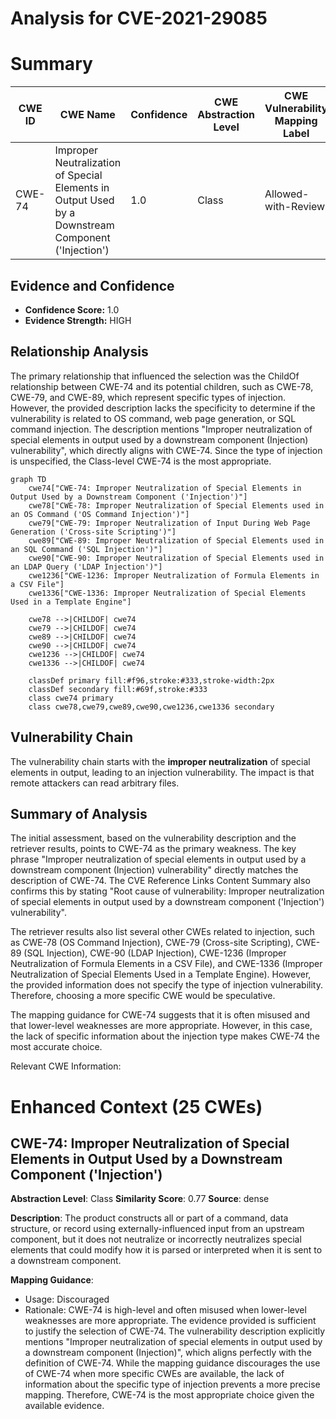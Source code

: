 # Analysis for CVE-2021-29085

# Summary
| CWE ID | CWE Name | Confidence | CWE Abstraction Level | CWE Vulnerability Mapping Label | CWE-Vulnerability Mapping Notes |
|---|---|---|---|---|---|
| CWE-74 | Improper Neutralization of Special Elements in Output Used by a Downstream Component ('Injection') | 1.0 | Class | Allowed-with-Review | Primary CWE |

## Evidence and Confidence

*   **Confidence Score:** 1.0
*   **Evidence Strength:** HIGH

## Relationship Analysis
The primary relationship that influenced the selection was the ChildOf relationship between CWE-74 and its potential children, such as CWE-78, CWE-79, and CWE-89, which represent specific types of injection. However, the provided description lacks the specificity to determine if the vulnerability is related to OS command, web page generation, or SQL command injection. The description mentions "Improper neutralization of special elements in output used by a downstream component (Injection) vulnerability", which directly aligns with CWE-74. Since the type of injection is unspecified, the Class-level CWE-74 is the most appropriate.

```mermaid
graph TD
    cwe74["CWE-74: Improper Neutralization of Special Elements in Output Used by a Downstream Component ('Injection')"]
    cwe78["CWE-78: Improper Neutralization of Special Elements used in an OS Command ('OS Command Injection')"]
    cwe79["CWE-79: Improper Neutralization of Input During Web Page Generation ('Cross-site Scripting')"]
    cwe89["CWE-89: Improper Neutralization of Special Elements used in an SQL Command ('SQL Injection')"]
    cwe90["CWE-90: Improper Neutralization of Special Elements used in an LDAP Query ('LDAP Injection')"]
    cwe1236["CWE-1236: Improper Neutralization of Formula Elements in a CSV File"]
    cwe1336["CWE-1336: Improper Neutralization of Special Elements Used in a Template Engine"]
    
    cwe78 -->|CHILDOF| cwe74
    cwe79 -->|CHILDOF| cwe74
    cwe89 -->|CHILDOF| cwe74
    cwe90 -->|CHILDOF| cwe74
    cwe1236 -->|CHILDOF| cwe74
    cwe1336 -->|CHILDOF| cwe74
    
    classDef primary fill:#f96,stroke:#333,stroke-width:2px
    classDef secondary fill:#69f,stroke:#333
    class cwe74 primary
    class cwe78,cwe79,cwe89,cwe90,cwe1236,cwe1336 secondary
```

## Vulnerability Chain
The vulnerability chain starts with the **improper neutralization** of special elements in output, leading to an injection vulnerability. The impact is that remote attackers can read arbitrary files.

## Summary of Analysis
The initial assessment, based on the vulnerability description and the retriever results, points to CWE-74 as the primary weakness. The key phrase "Improper neutralization of special elements in output used by a downstream component (Injection) vulnerability" directly matches the description of CWE-74. The CVE Reference Links Content Summary also confirms this by stating "Root cause of vulnerability: Improper neutralization of special elements in output used by a downstream component ('Injection') vulnerability".

The retriever results also list several other CWEs related to injection, such as CWE-78 (OS Command Injection), CWE-79 (Cross-site Scripting), CWE-89 (SQL Injection), CWE-90 (LDAP Injection), CWE-1236 (Improper Neutralization of Formula Elements in a CSV File), and CWE-1336 (Improper Neutralization of Special Elements Used in a Template Engine). However, the provided information does not specify the type of injection vulnerability. Therefore, choosing a more specific CWE would be speculative.

The mapping guidance for CWE-74 suggests that it is often misused and that lower-level weaknesses are more appropriate. However, in this case, the lack of specific information about the injection type makes CWE-74 the most accurate choice.

Relevant CWE Information:

# Enhanced Context (25 CWEs)

## CWE-74: Improper Neutralization of Special Elements in Output Used by a Downstream Component ('Injection')
**Abstraction Level**: Class
**Similarity Score**: 0.77
**Source**: dense

**Description**:
The product constructs all or part of a command, data structure, or record using externally-influenced input from an upstream component, but it does not neutralize or incorrectly neutralizes special elements that could modify how it is parsed or interpreted when it is sent to a downstream component.

**Mapping Guidance**:
- Usage: Discouraged
- Rationale: CWE-74 is high-level and often misused when lower-level weaknesses are more appropriate.
The evidence provided is sufficient to justify the selection of CWE-74. The vulnerability description explicitly mentions "Improper neutralization of special elements in output used by a downstream component (Injection)", which aligns perfectly with the definition of CWE-74. While the mapping guidance discourages the use of CWE-74 when more specific CWEs are available, the lack of information about the specific type of injection prevents a more precise mapping. Therefore, CWE-74 is the most appropriate choice given the available evidence.